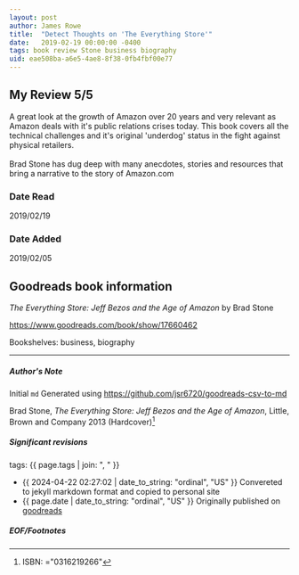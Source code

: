 ```yaml
---
layout: post
author: James Rowe
title:  "Detect Thoughts on 'The Everything Store'"
date:   2019-02-19 00:00:00 -0400
tags: book review Stone business biography
uid: eae508ba-a6e5-4ae8-8f38-0fb4fbf00e77
---
```


<!-- highly dependent on how you personally use jekyll templates, and how you want this to show up -->
<!-- escape any jekyll keys with double brackets -->

## My Review 5/5

A great look at the growth of Amazon over 20 years and very relevant as Amazon deals with it's public relations crises today. This book covers all the technical challenges and it's original 'underdog' status in the fight against physical retailers.<br/><br/>Brad Stone has dug deep with many anecdotes, stories and resources that bring a narrative to the story of Amazon.com

### Date Read
2019/02/19

### Date Added
2019/02/05

## Goodreads book information

*The Everything Store: Jeff Bezos and the Age of Amazon* by Brad Stone

https://www.goodreads.com/book/show/17660462

Bookshelves: business, biography

---

##### Author's Note

Initial `md` Generated using https://github.com/jsr6720/goodreads-csv-to-md

Brad Stone, *The Everything Store: Jeff Bezos and the Age of Amazon*,  Little, Brown and Company 2013 (Hardcover)[^1]

##### Significant revisions

tags: {{ page.tags | join: ", " }} <!-- todo move this somewhere -->

- {{ 2024-04-22 02:27:02 | date_to_string: "ordinal", "US" }} Convereted to jekyll markdown format and copied to personal site
- {{ page.date | date_to_string: "ordinal", "US" }} Originally published on [goodreads](https://www.goodreads.com)

##### EOF/Footnotes

[^1]: ISBN: ="0316219266"